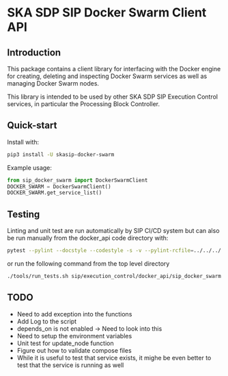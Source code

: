 # SKA SDP SIP Docker Swarm Client API

## Introduction

This package contains a client library for interfacing with the Docker engine
for creating, deleting and inspecting Docker Swarm services as well as 
managing Docker Swarm nodes.

This library is intended to be used by other SKA SDP SIP Execution Control
services, in particular the Processing Block Controller.

## Quick-start

Install with:

```bash
pip3 install -U skasip-docker-swarm
```

Example usage:

```python
from sip_docker_swarm import DockerSwarmClient
DOCKER_SWARM = DockerSwarmClient()
DOCKER_SWARM.get_service_list()
```

## Testing

Linting and unit test are run automatically by SIP CI/CD system but can also be 
run manually from the docker_api code directory with:

```bash
pytest --pylint --docstyle --codestyle -s -v --pylint-rcfile=../../../.pylintrc .
```

or run the following command from the top level directory

```bash
./tools/run_tests.sh sip/execution_control/docker_api/sip_docker_swarm    
```


## TODO

* Need to add exception into the functions
* Add Log to the script
* depends_on is not enabled -> Need to look into this
* Need to setup the environment variables
* Unit test for update_node function
* Figure out how to validate compose files
* While it is useful to test that service exists, it mighe be even better to test
that the service is running as well
